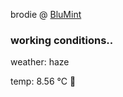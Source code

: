 brodie @ [BluMint](https://www.linkedin.com/company/blumint-io/)

<!--weather_start-->
### working conditions..

weather: haze 

temp: 8.56 °C 🧥

<!--weather_end-->
